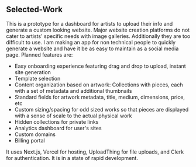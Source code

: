 ## Selected-Work

This is a prototype for a dashboard for artists to upload their info and generate a custom looking website. Major website creation platforms do not cater to artists' specific needs with image galleries. Additionally they are too difficult to use. I am making an app for non technical people to quickly generate a website and have it be as easy to maintain as a social media page. Planned features are:

- Easy onboarding experience featuring drag and drop to upload, instant site generation
- Template selection
- Content organization based on artwork: Collections with pieces, each with a set of metadata and additional thumbnails
- Standard fields for artwork metadata, title, medium, dimensions, price, etc
- Custom sizing/spacing for odd sized works so that pieces are displayed with a sense of scale to the actual physical work
- Hidden collections for private links
- Analytics dashboard for user's sites
- Custom domains
- Billing portal

It uses Next.js, Vercel for hosting, UploadThing for file uploads, and Clerk for authentication. It is in a state of rapid development.
